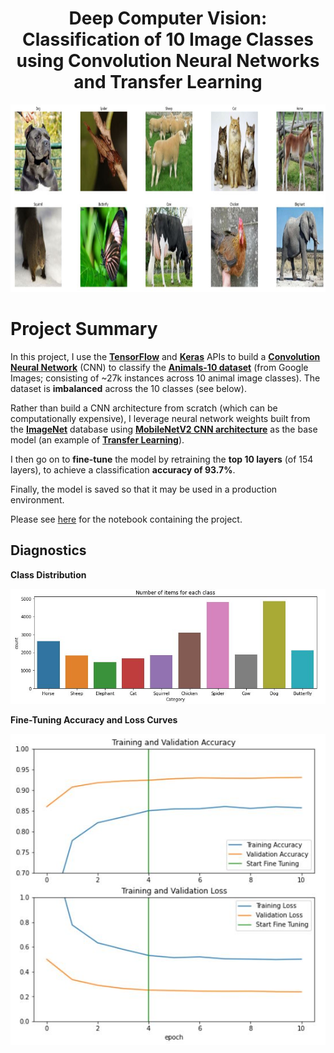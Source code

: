 <h1 align="center">Deep Computer Vision:<br>
Classification of 10 Image Classes using Convolution Neural Networks and Transfer Learning</h1>
<p align="center"><img src="https://github.com/three14consulting/Python/blob/main/DeepComputerVision/images/Animals-10.JPG?raw=true" height="300"></p>
<h1><a id='0.0'> Project Summary</a></h1>

In this project, I use the [**TensorFlow**](https://www.tensorflow.org/) and [**Keras**](https://keras.io/) APIs to build a [**Convolution Neural Network**](https://en.wikipedia.org/wiki/Convolutional_neural_network) (CNN) to classify the [**Animals-10 dataset**](https://www.kaggle.com/alessiocorrado99/animals10) (from Google Images; consisting of ~27k instances across 10 animal image classes). The dataset is **imbalanced** across the 10 classes (see below).

Rather than build a CNN architecture from scratch (which can be computationally expensive), I leverage neural network weights built from the [**ImageNet**](https://en.wikipedia.org/wiki/ImageNet) database using [**MobileNetV2 CNN architecture**](https://arxiv.org/abs/1801.04381) as the base model (an example of [**Transfer Learning**](https://en.wikipedia.org/wiki/Transfer_learning)).

I then go on to **fine-tune** the model by retraining the **top 10 layers** (of 154 layers), to achieve a classification **accuracy of 93.7%**.

Finally, the model is saved so that it may be used in a production environment.

Please see [here](https://github.com/three14consulting/Python/blob/main/DeepComputerVision/animals-10-v2.ipynb) for the notebook containing the project.

<h2>Diagnostics</h2>
<b><strong>Class Distribution</strong></b>

<p align="center"><img src="https://github.com/three14consulting/Python/blob/main/DeepComputerVision/images/class_distribution.JPG?raw=true"></p>
<b><strong>Fine-Tuning Accuracy and Loss Curves</strong></b>

<p align="center"><img src="https://github.com/three14consulting/Python/blob/main/DeepComputerVision/images/train_val_fine_tune.JPG?raw=true"></p>
